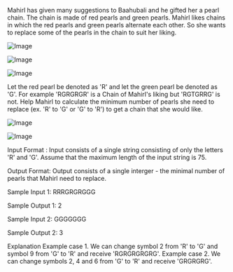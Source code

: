 Mahirl has given many suggestions to Baahubali and he gifted her a pearl chain. 
The chain is made of red pearls and green pearls. 
Mahirl likes chains in which the red pearls and green pearls alternate each other. 
So she wants to replace some of the pearls in the chain to suit her liking.

![Image](https://app.e-box.co.in/uploads/Image/P3Images/P8/p8a.jpeg)


![Image](https://app.e-box.co.in/uploads/Image/P3Images/P8/p8b.jpeg)

![Image](https://app.e-box.co.in/uploads/Image/P3Images/P8/p8c.jpeg)


Let the red pearl be denoted as 'R' and let the green pearl be denoted as 'G'.
For example  'RGRGRGR' is a Chain of Mahirl's liking but  'RGTGRRG' is not.
Help Mahirl to calculate the minimum number of pearls she need to replace (ex. 'R' to 'G' or 'G' to 'R') to get a chain that she would like.

![Image](https://app.e-box.co.in/uploads/Image/P3Images/P8/p8d.jpeg)

![Image](https://app.e-box.co.in/uploads/Image/P3Images/P8/p8e.jpeg)

Input Format :
Input consists of a single string consisting of only the letters 'R' and 'G'.
Assume that the maximum length of the input string is 75.

Output Format:
Output consists of a single interger - the minimal number of pearls that Mahirl need to replace.

Sample Input 1:
RRRGRGRGGG

Sample Output 1:
2

Sample Input 2:
GGGGGGG

Sample Output 2:
3

Explanation
Example case 1.
We can change symbol 2 from 'R' to 'G' and symbol 9 from 'G' to 'R' and receive 'RGRGRGRGRG'.
Example case 2.
We can change symbols 2, 4 and 6 from 'G' to 'R' and receive 'GRGRGRG'.

